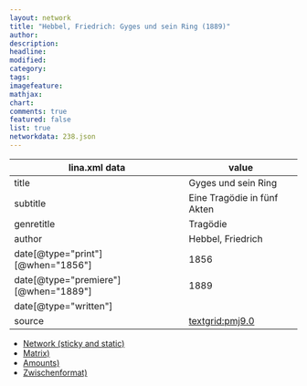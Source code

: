 ```yaml
---
layout: network
title: "Hebbel, Friedrich: Gyges und sein Ring (1889)"
author:
description:
headline:
modified:
category:
tags:
imagefeature: 
mathjax: 
chart: 
comments: true
featured: false
list: true
networkdata: 238.json
---
```

lina.xml data  | value
------------- | -------------
title|Gyges und sein Ring
subtitle|Eine Tragödie in fünf Akten
genretitle|Tragödie
author|Hebbel, Friedrich
date[@type="print"][@when="1856"]|1856
date[@type="premiere"][@when="1889"]|1889
date[@type="written"]|
source|[textgrid:pmj9.0](https://textgridlab.org/1.0/tgcrud-public/rest/textgrid:pmj9.0/data)



* [Network (sticky and static)](/linas/network238)
* [Matrix)](/linas/matrix238)
* [Amounts)](/linas/amount238)
* [Zwischenformat)](/linas/lina238 )
